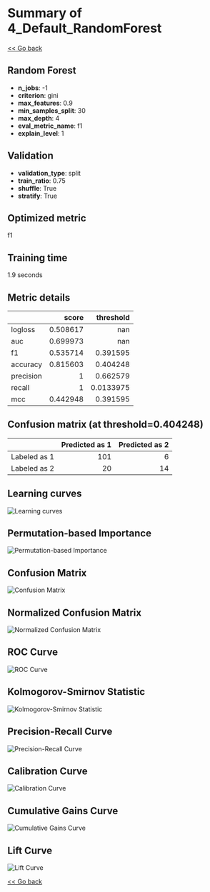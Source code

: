 # Summary of 4_Default_RandomForest

[<< Go back](../README.md)


## Random Forest
- **n_jobs**: -1
- **criterion**: gini
- **max_features**: 0.9
- **min_samples_split**: 30
- **max_depth**: 4
- **eval_metric_name**: f1
- **explain_level**: 1

## Validation
 - **validation_type**: split
 - **train_ratio**: 0.75
 - **shuffle**: True
 - **stratify**: True

## Optimized metric
f1

## Training time

1.9 seconds

## Metric details
|           |    score |   threshold |
|:----------|---------:|------------:|
| logloss   | 0.508617 | nan         |
| auc       | 0.699973 | nan         |
| f1        | 0.535714 |   0.391595  |
| accuracy  | 0.815603 |   0.404248  |
| precision | 1        |   0.662579  |
| recall    | 1        |   0.0133975 |
| mcc       | 0.442948 |   0.391595  |


## Confusion matrix (at threshold=0.404248)
|              |   Predicted as 1 |   Predicted as 2 |
|:-------------|-----------------:|-----------------:|
| Labeled as 1 |              101 |                6 |
| Labeled as 2 |               20 |               14 |

## Learning curves
![Learning curves](learning_curves.png)

## Permutation-based Importance
![Permutation-based Importance](permutation_importance.png)
## Confusion Matrix

![Confusion Matrix](confusion_matrix.png)


## Normalized Confusion Matrix

![Normalized Confusion Matrix](confusion_matrix_normalized.png)


## ROC Curve

![ROC Curve](roc_curve.png)


## Kolmogorov-Smirnov Statistic

![Kolmogorov-Smirnov Statistic](ks_statistic.png)


## Precision-Recall Curve

![Precision-Recall Curve](precision_recall_curve.png)


## Calibration Curve

![Calibration Curve](calibration_curve_curve.png)


## Cumulative Gains Curve

![Cumulative Gains Curve](cumulative_gains_curve.png)


## Lift Curve

![Lift Curve](lift_curve.png)



[<< Go back](../README.md)

